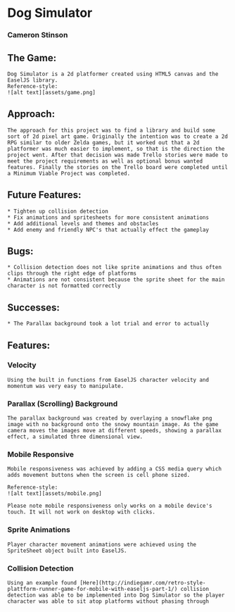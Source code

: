 # Dog Simulator
### Cameron Stinson

## The Game:
    Dog Simulator is a 2d platformer created using HTML5 canvas and the EaselJS library.
    Reference-style: 
    ![alt text][assets/game.png]
## Approach:
    The approach for this project was to find a library and build some sort of 2d pixel art game. Originally the intention was to create a 2d RPG similar to older Zelda games, but it worked out that a 2d platformer was much easier to implement, so that is the direction the project went. After that decision was made Trello stories were made to meet the project requirements as well as optional bonus wanted features. Finally the stories on the Trello board were completed until a Minimum Viable Project was completed.
## Future Features:
    * Tighten up collision detection
    * Fix animations and spritesheets for more consistent animations
    * Add additional levels and themes and obstacles
    * Add enemy and friendly NPC's that actually effect the gameplay
## Bugs: 
    * Collision detection does not like sprite animations and thus often clips through the right edge of platforms
    * Animations are not consistent because the sprite sheet for the main character is not formatted correctly
## Successes:
    * The Parallax background took a lot trial and error to actually 
## Features:
### Velocity
    Using the built in functions from EaselJS character velocity and momentum was very easy to manipulate.
### Parallax (Scrolling) Background
    The parallax background was created by overlaying a snowflake png image with no background onto the snowy mountain image. As the game camera moves the images move at different speeds, showing a parallax effect, a simulated three dimensional view.
### Mobile Responsive
    Mobile responsiveness was achieved by adding a CSS media query which adds movement buttons when the screen is cell phone sized.

    Reference-style: 
    ![alt text][assets/mobile.png]

    Please note mobile responsiveness only works on a mobile device's touch. It will not work on desktop with clicks.
### Sprite Animations
    Player character movement animations were achieved using the SpriteSheet object built into EaselJS.
### Collision Detection
    Using an example found [Here](http://indiegamr.com/retro-style-plattform-runner-game-for-mobile-with-easeljs-part-1/) collision detection was able to be implemented into Dog Simulator so the player character was able to sit atop platforms without phasing through

